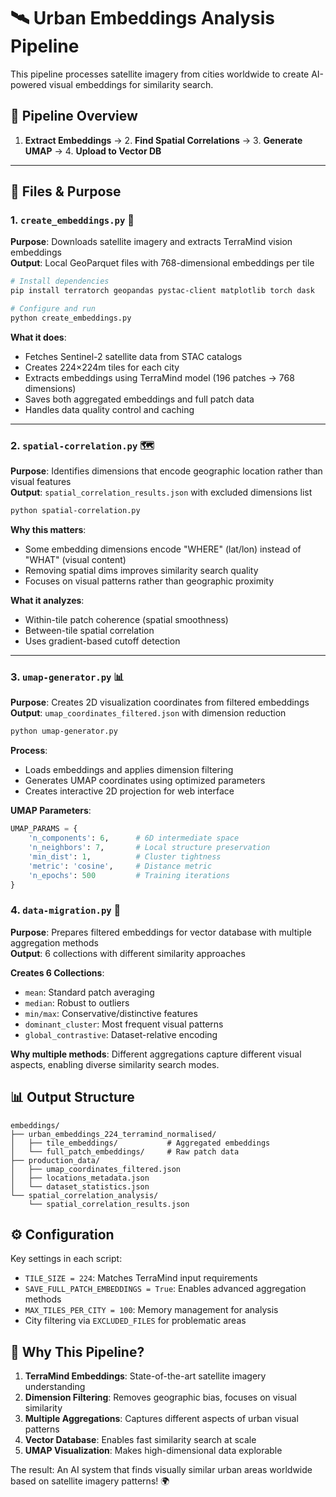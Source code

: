 # 🛰️ Urban Embeddings Analysis Pipeline

This pipeline processes satellite imagery from cities worldwide to create AI-powered visual embeddings for similarity search.

## 🔄 Pipeline Overview

1. **Extract Embeddings** → 2. **Find Spatial Correlations** → 3. **Generate UMAP** → 4. **Upload to Vector DB**

---

## 📁 Files & Purpose

### 1. `create_embeddings.py` 🎯

**Purpose**: Downloads satellite imagery and extracts TerraMind vision embeddings  
**Output**: Local GeoParquet files with 768-dimensional embeddings per tile

```bash
# Install dependencies
pip install terratorch geopandas pystac-client matplotlib torch dask

# Configure and run
python create_embeddings.py
```

**What it does**:

- Fetches Sentinel-2 satellite data from STAC catalogs
- Creates 224×224m tiles for each city
- Extracts embeddings using TerraMind model (196 patches → 768 dimensions)
- Saves both aggregated embeddings and full patch data
- Handles data quality control and caching

---

### 2. `spatial-correlation.py` 🗺️

**Purpose**: Identifies dimensions that encode geographic location rather than visual features  
**Output**: `spatial_correlation_results.json` with excluded dimensions list

```bash
python spatial-correlation.py
```

**Why this matters**:

- Some embedding dimensions encode "WHERE" (lat/lon) instead of "WHAT" (visual content)
- Removing spatial dims improves similarity search quality
- Focuses on visual patterns rather than geographic proximity

**What it analyzes**:

- Within-tile patch coherence (spatial smoothness)
- Between-tile spatial correlation
- Uses gradient-based cutoff detection

---

### 3. `umap-generator.py` 📊

**Purpose**: Creates 2D visualization coordinates from filtered embeddings  
**Output**: `umap_coordinates_filtered.json` with dimension reduction

```bash
python umap-generator.py
```

**Process**:

- Loads embeddings and applies dimension filtering
- Generates UMAP coordinates using optimized parameters
- Creates interactive 2D projection for web interface

**UMAP Parameters**:

```python
UMAP_PARAMS = {
    'n_components': 6,      # 6D intermediate space
    'n_neighbors': 7,       # Local structure preservation
    'min_dist': 1,          # Cluster tightness
    'metric': 'cosine',     # Distance metric
    'n_epochs': 500         # Training iterations
}
```

### 4. `data-migration.py` 🚀

**Purpose**: Prepares filtered embeddings for vector database with multiple aggregation methods  
**Output**: 6 collections with different similarity approaches

**Creates 6 Collections**:

- `mean`: Standard patch averaging
- `median`: Robust to outliers
- `min/max`: Conservative/distinctive features
- `dominant_cluster`: Most frequent visual patterns
- `global_contrastive`: Dataset-relative encoding

**Why multiple methods**: Different aggregations capture different visual aspects, enabling diverse similarity search modes.

## 📊 Output Structure

```
embeddings/
├── urban_embeddings_224_terramind_normalised/
│   ├── tile_embeddings/           # Aggregated embeddings
│   └── full_patch_embeddings/     # Raw patch data
├── production_data/
│   ├── umap_coordinates_filtered.json
│   ├── locations_metadata.json
│   └── dataset_statistics.json
└── spatial_correlation_analysis/
    └── spatial_correlation_results.json
```

## ⚙️ Configuration

Key settings in each script:

- `TILE_SIZE = 224`: Matches TerraMind input requirements
- `SAVE_FULL_PATCH_EMBEDDINGS = True`: Enables advanced aggregation methods
- `MAX_TILES_PER_CITY = 100`: Memory management for analysis
- City filtering via `EXCLUDED_FILES` for problematic areas

## 🎯 Why This Pipeline?

1. **TerraMind Embeddings**: State-of-the-art satellite imagery understanding
2. **Dimension Filtering**: Removes geographic bias, focuses on visual similarity
3. **Multiple Aggregations**: Captures different aspects of urban visual patterns
4. **Vector Database**: Enables fast similarity search at scale
5. **UMAP Visualization**: Makes high-dimensional data explorable

The result: An AI system that finds visually similar urban areas worldwide based on satellite imagery patterns! 🌍
